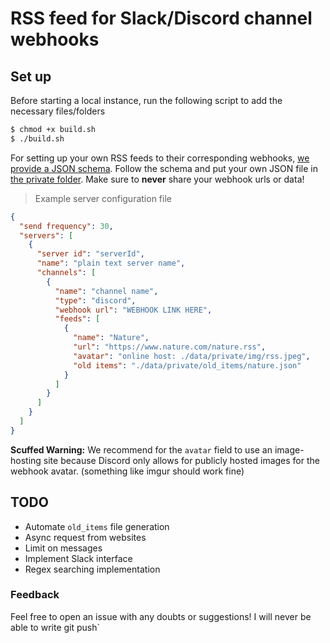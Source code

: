 # RSS feed for Slack/Discord channel webhooks

## Set up
Before starting a local instance, run the following script to add the necessary files/folders

```sh
$ chmod +x build.sh
$ ./build.sh
```

For setting up your own RSS feeds to their corresponding webhooks, [we provide a JSON schema](./data/servers.schema.json). Follow the schema and put your own JSON file in [the private folder](./data/private). Make sure to **never** share your webhook urls or data!

> Example server configuration file

```json
{
  "send frequency": 30,
  "servers": [
    {
      "server id": "serverId",
      "name": "plain text server name",
      "channels": [
        {
          "name": "channel name",
          "type": "discord",
          "webhook url": "WEBHOOK LINK HERE",
          "feeds": [
            {
              "name": "Nature",
              "url": "https://www.nature.com/nature.rss",
              "avatar": "online host: ./data/private/img/rss.jpeg",
              "old items": "./data/private/old_items/nature.json"
            }
          ]
        }
      ]
    }
  ]
}
```

**Scuffed Warning:** We recommend for the `avatar` field to use an image-hosting site because Discord only allows for publicly hosted images for the webhook avatar. (something like imgur should work fine)

## TODO
- Automate `old_items` file generation
- Async request from websites
- Limit on messages
- Implement Slack interface
- Regex searching implementation

### Feedback
Feel free to open an issue with any doubts or suggestions!
 I will never be able to write git push`
